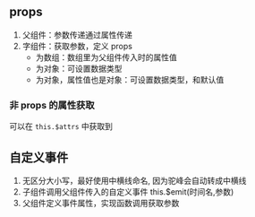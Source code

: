## props

1. 父组件：参数传递通过属性传递
2. 字组件：获取参数，定义 props
   - 为数组：数组里为父组件传入时的属性值
   - 为对象：可设置数据类型
   - 为对象，属性值也是对象：可设置数据类型，和默认值

### 非 props 的属性获取

可以在 `this.$attrs` 中获取到

## 自定义事件

1. 无区分大小写，最好使用中横线命名, 因为驼峰会自动转成中横线
2. 子组件调用父组件传入的自定义事件 this.\$emit(时间名,参数)
3. 父组件定义事件属性，实现函数调用获取参数
